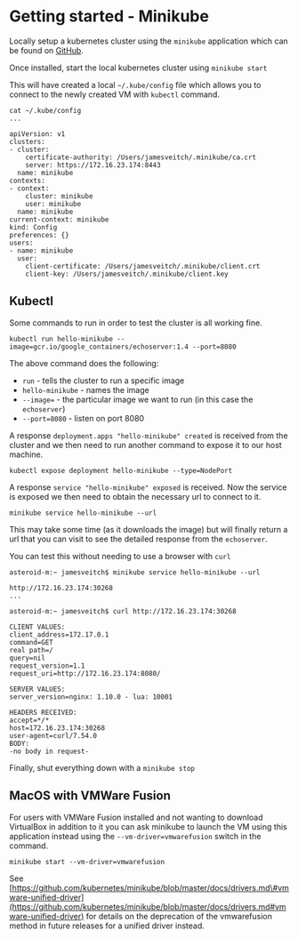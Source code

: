 # Getting started - Minikube

Locally setup a kubernetes cluster using the `minikube` application which can be found on [GitHub](https://github.com/kubernetes/minikube/releases).

Once installed, start the local kubernetes cluster using `minikube start`

This will have created a local `~/.kube/config` file which allows you to connect to the newly created VM with `kubectl` command.

```
cat ~/.kube/config
...

apiVersion: v1
clusters:
- cluster:
    certificate-authority: /Users/jamesveitch/.minikube/ca.crt
    server: https://172.16.23.174:8443
  name: minikube
contexts:
- context:
    cluster: minikube
    user: minikube
  name: minikube
current-context: minikube
kind: Config
preferences: {}
users:
- name: minikube
  user:
    client-certificate: /Users/jamesveitch/.minikube/client.crt
    client-key: /Users/jamesveitch/.minikube/client.key
```

## Kubectl

Some commands to run in order to test the cluster is all working fine.

```
kubectl run hello-minikube --image=gcr.io/google_containers/echoserver:1.4 --port=8080
```

The above command does the following:

* `run` - tells the cluster to run a specific image
* `hello-minikube` - names the image
* `--image=` - the particular image we want to run \(in this case the `echoserver`\)
* `--port=8080` - listen on port 8080

A response `deployment.apps "hello-minikube" created` is received from the cluster and we then need to run another command to expose it to our host machine.

```
kubectl expose deployment hello-minikube --type=NodePort
```

A response `service "hello-minikube" exposed` is received. Now the service is exposed we then need to obtain the necessary url to connect to it.

```
minikube service hello-minikube --url
```

This may take some time \(as it downloads the image\) but will finally return a url that you can visit to see the detailed response from the `echoserver`.

You can test this without needing to use a browser with `curl`

```
asteroid-m:~ jamesveitch$ minikube service hello-minikube --url

http://172.16.23.174:30268
...

asteroid-m:~ jamesveitch$ curl http://172.16.23.174:30268

CLIENT VALUES:
client_address=172.17.0.1
command=GET
real path=/
query=nil
request_version=1.1
request_uri=http://172.16.23.174:8080/

SERVER VALUES:
server_version=nginx: 1.10.0 - lua: 10001

HEADERS RECEIVED:
accept=*/*
host=172.16.23.174:30268
user-agent=curl/7.54.0
BODY:
-no body in request-
```

Finally, shut everything down with a `minikube stop`

## MacOS with VMWare Fusion

For users with VMWare Fusion installed and not wanting to download VirtualBox in addition to it you can ask minikube to launch the VM using this application instead using the `--vm-driver=vmwarefusion` switch in the command.

```
minikube start --vm-driver=vmwarefusion
```

See [https://github.com/kubernetes/minikube/blob/master/docs/drivers.md\#vmware-unified-driver](https://github.com/kubernetes/minikube/blob/master/docs/drivers.md#vmware-unified-driver) for details on the deprecation of the vmwarefusion method in future releases for a unified driver instead.

